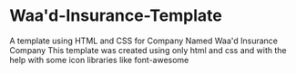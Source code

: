 # Waa'd-Insurance-Template
A template using HTML and CSS for Company Named Waa'd Insurance Company
This template was created using only html and css and with the help with some icon libraries like font-awesome
